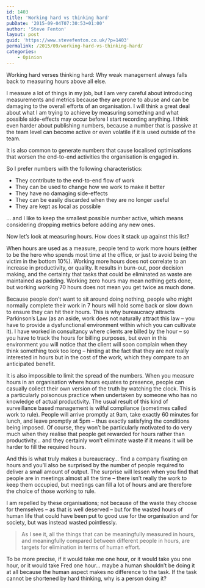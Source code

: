 ```yaml
---
id: 1403
title: 'Working hard vs thinking hard'
pubDate: '2015-09-04T07:30:53+01:00'
author: 'Steve Fenton'
layout: post
guid: 'https://www.stevefenton.co.uk/?p=1403'
permalink: /2015/09/working-hard-vs-thinking-hard/
categories:
    - Opinion
---
```


Working hard verses thinking hard: Why weak management always falls back to measuring hours above all else.

I measure a lot of things in my job, but I am very careful about introducing measurements and metrics because they are prone to abuse and can be damaging to the overall efforts of an organisation. I will think a great deal about what I am trying to achieve by measuring something and what possible side-effects may occur before I start recording anything. I think even harder about publishing numbers, because a number that is passive at the team level can become active or even volatile if it is used outside of the team.

It is also common to generate numbers that cause localised optimisations that worsen the end-to-end activities the organisation is engaged in.

So I prefer numbers with the following characteristics:

- They contribute to the end-to-end flow of work
- They can be used to change how we work to make it better
- They have no damaging side-effects
- They can be easily discarded when they are no longer useful
- They are kept as local as possible

… and I like to keep the smallest possible number active, which means considering dropping metrics before adding any new ones.

Now let’s look at measuring hours. How does it stack up against this list?

When hours are used as a measure, people tend to work more hours (either to be the hero who spends most time at the office, or just to avoid being the victim in the bottom 10%). Working more hours does not correlate to an increase in productivity, or quality. It results in burn-out, poor decision making, and the certainty that tasks that could be eliminated as waste are maintained as padding. Working zero hours may mean nothing gets done, but working working 70 hours does not mean you get twice as much done.

Because people don’t want to sit around doing nothing, people who might normally complete their work in 7 hours will hold some back or slow down to ensure they can hit their hours. This is why bureaucracy attracts Parkinson’s Law (as an aside, work does not naturally attract this law – you have to provide a dysfunctional environment within which you can cultivate it). I have worked in consultancy where clients are billed by the hour – so you have to track the hours for billing purposes, but even in this environment you will notice that the client will soon complain when they think something took too long – hinting at the fact that they are not really interested in hours but in the cost of the work, which they compare to an anticipated benefit.

It is also impossible to limit the spread of the numbers. When you measure hours in an organisation where hours equates to presence, people can casually collect their own version of the truth by watching the clock. This is a particularly poisonous practice when undertaken by someone who has no knowledge of actual productivity. The usual result of this kind of surveillance based management is wilful compliance (sometimes called work to rule). People will arrive promptly at 9am, take exactly 60 minutes for lunch, and leave promptly at 5pm – thus exactly satisfying the conditions being imposed. Of course, they won’t be particularly motivated to do very much when they realise that people get rewarded for hours rather than productivity… and they certainly won’t eliminate waste if it means it will be harder to fill the required hours.

And this is what truly makes a bureaucracy… find a company fixating on hours and you’ll also be surprised by the number of people required to deliver a small amount of output. The surprise will lessen when you find that people are in meetings almost all the time – there isn’t really the work to keep them occupied, but meetings can fill a lot of hours and are therefore the choice of those working to rule.

I am repelled by these organisations; not because of the waste they choose for themselves – as that is well deserved – but for the wasted hours of human life that could have been put to good use for the organisation and for society, but was instead wasted pointlessly.

> As I see it, all the things that can be meaningfully measured in hours, and meaningfully compared between different people in hours, are targets for elimination in terms of human effort.

To be more precise, if it would take me one hour, or it would take you one hour, or it would take Fred one hour… maybe a human shouldn’t be doing it at all because the human aspect makes no difference to the task. If the task cannot be shortened by hard thinking, why is a person doing it?
